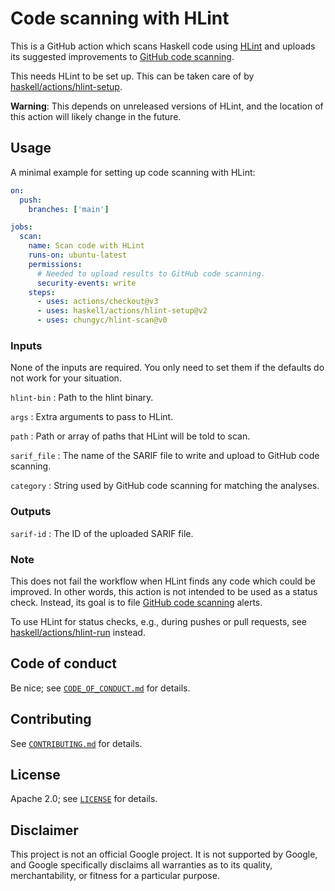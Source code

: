 # Code scanning with HLint

This is a GitHub action which scans Haskell code using [HLint]
and uploads its suggested improvements to [GitHub code scanning].

This needs HLint to be set up.
This can be taken care of by [haskell/actions/hlint-setup].

**Warning**: This depends on unreleased versions of HLint,
and the location of this action will likely change in the future.

## Usage

A minimal example for setting up code scanning with HLint:

```yaml
on:
  push:
    branches: ['main']

jobs:
  scan:
    name: Scan code with HLint
    runs-on: ubuntu-latest
    permissions:
      # Needed to upload results to GitHub code scanning.
      security-events: write
    steps:
      - uses: actions/checkout@v3
      - uses: haskell/actions/hlint-setup@v2
      - uses: chungyc/hlint-scan@v0
```

### Inputs

None of the inputs are required.
You only need to set them if the defaults do not work for your situation.

`hlint-bin`
:   Path to the hlint binary.

`args`
:   Extra arguments to pass to HLint.

`path`
:   Path or array of paths that HLint will be told to scan.

`sarif_file`
:   The name of the SARIF file to write and upload to GitHub code scanning.

`category`
:   String used by GitHub code scanning for matching the analyses.

### Outputs

`sarif-id`
:   The ID of the uploaded SARIF file.

### Note

This does not fail the workflow when HLint finds any code which could be improved.
In other words, this action is not intended to be used as a status check.
Instead, its goal is to file [GitHub code scanning] alerts.

To use HLint for status checks, e.g., during pushes or pull requests,
see [haskell/actions/hlint-run] instead.

## Code of conduct

Be nice; see [`CODE_OF_CONDUCT.md`](docs/CODE_OF_CONDUCT.md) for details.

## Contributing

See [`CONTRIBUTING.md`](docs/CONTRIBUTING.md) for details.

## License

Apache 2.0; see [`LICENSE`](LICENSE) for details.

## Disclaimer

This project is not an official Google project. It is not supported by Google,
and Google specifically disclaims all warranties as to its quality,
merchantability, or fitness for a particular purpose.


[GitHub code scanning]: https://docs.github.com/en/code-security/code-scanning/automatically-scanning-your-code-for-vulnerabilities-and-errors/about-code-scanning

[HLint]: https://github.com/ndmitchell/hlint

[haskell/actions/hlint-setup]: https://github.com/haskell/actions/tree/main/hlint-setup

[haskell/actions/hlint-run]: https://github.com/haskell/actions/tree/main/hlint-run
